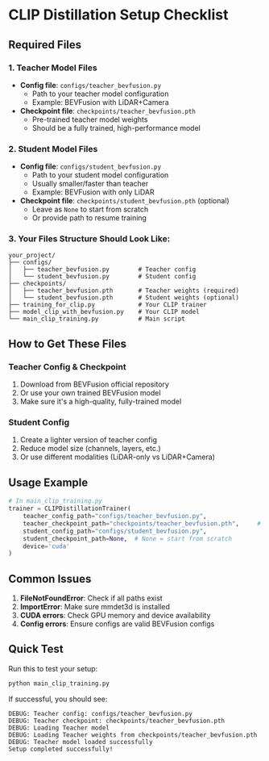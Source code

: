 # CLIP Distillation Setup Checklist

## Required Files

### 1. Teacher Model Files
- **Config file**: `configs/teacher_bevfusion.py`
  - Path to your teacher model configuration
  - Example: BEVFusion with LiDAR+Camera
- **Checkpoint file**: `checkpoints/teacher_bevfusion.pth`
  - Pre-trained teacher model weights
  - Should be a fully trained, high-performance model

### 2. Student Model Files  
- **Config file**: `configs/student_bevfusion.py`
  - Path to your student model configuration
  - Usually smaller/faster than teacher
  - Example: BEVFusion with only LiDAR
- **Checkpoint file**: `checkpoints/student_bevfusion.pth` (optional)
  - Leave as `None` to start from scratch
  - Or provide path to resume training

### 3. Your Files Structure Should Look Like:
```
your_project/
├── configs/
│   ├── teacher_bevfusion.py        # Teacher config
│   └── student_bevfusion.py        # Student config
├── checkpoints/
│   ├── teacher_bevfusion.pth       # Teacher weights (required)
│   └── student_bevfusion.pth       # Student weights (optional)
├── training_for_clip.py            # Your CLIP trainer
├── model_clip_with_bevfusion.py    # Your CLIP model
└── main_clip_training.py           # Main script
```

## How to Get These Files

### Teacher Config & Checkpoint
1. Download from BEVFusion official repository
2. Or use your own trained BEVFusion model
3. Make sure it's a high-quality, fully-trained model

### Student Config
1. Create a lighter version of teacher config
2. Reduce model size (channels, layers, etc.)
3. Or use different modalities (LiDAR-only vs LiDAR+Camera)

## Usage Example

```python
# In main_clip_training.py
trainer = CLIPDistillationTrainer(
    teacher_config_path="configs/teacher_bevfusion.py",
    teacher_checkpoint_path="checkpoints/teacher_bevfusion.pth",     # Must exist
    student_config_path="configs/student_bevfusion.py", 
    student_checkpoint_path=None,  # None = start from scratch
    device='cuda'
)
```

## Common Issues

1. **FileNotFoundError**: Check if all paths exist
2. **ImportError**: Make sure mmdet3d is installed
3. **CUDA errors**: Check GPU memory and device availability
4. **Config errors**: Ensure configs are valid BEVFusion configs

## Quick Test

Run this to test your setup:
```bash
python main_clip_training.py
```

If successful, you should see:
```
DEBUG: Teacher config: configs/teacher_bevfusion.py
DEBUG: Teacher checkpoint: checkpoints/teacher_bevfusion.pth  
DEBUG: Loading Teacher model
DEBUG: Loading Teacher weights from checkpoints/teacher_bevfusion.pth
DEBUG: Teacher model loaded successfully
Setup completed successfully!
``` 